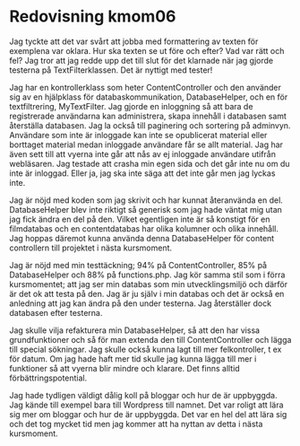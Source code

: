 ---
---
Redovisning kmom06
=========================

Jag tyckte att det var svårt att jobba med formattering av texten för exemplena var oklara. Hur ska texten se ut före och efter? Vad var rätt och fel? Jag tror att jag redde upp det till slut för det klarnade när jag gjorde testerna på TextFilterklassen. Det är nyttigt med tester!

Jag har en kontrollerklass som heter ContentController och den använder sig av en hjälpklass för databaskommunikation, DatabaseHelper, och en för textfiltrering, MyTextFilter. Jag gjorde en inloggning så att bara de registrerade användarna kan administrera, skapa innehåll i databasen samt återställa databasen. Jag la också till paginering och sortering på adminvyn. Användare som inte är inloggade kan inte se opublicerat material eller borttaget material medan inloggade användare får se allt material. Jag har även sett till att vyerna inte går att nås av ej inloggade användare utifrån webläsaren. Jag testade att crasha min egen sida och det går inte nu om du inte är inloggad. Eller ja, jag ska inte säga att det inte går men jag lyckas inte.

Jag är nöjd med koden som jag skrivit och har kunnat återanvända en del. DatabaseHelper blev inte riktigt så generisk som jag hade väntat mig utan jag fick ändra en del på den. Vilket egentligen inte är så konstigt för en filmdatabas och en contentdatabas har olika kolumner och olika innehåll. Jag hoppas däremot kunna använda denna DatabaseHelper för content controllern till projektet i nästa kursmoment.

Jag är nöjd med min testtäckning; 94% på ContentController, 85% på DatabaseHelper och 88% på functions.php. Jag kör samma stil som i förra kursmomentet; att jag ser min databas som min utvecklingsmiljö och därför är det ok att testa på den. Jag är ju själv i min databas och det är också en anledning att jag kan ändra på den under testerna. Jag återställer dock databasen efter testerna.

Jag skulle vilja refakturera min DatabaseHelper, så att den har vissa grundfunktioner och så för man extenda den till ContentController och lägga till special sökningar. Jag skulle också kunna lagt till mer felkontroller, t ex för datum. Om jag hade haft mer tid skulle jag kunna lägga till mer i funktioner så att vyerna blir mindre och klarare. Det finns alltid förbättringspotential.

Jag hade tydligen väldigt dålig koll på bloggar och hur de är uppbyggda. Jag kände till exempel bara till Wordpress till namnet. Det var roligt att lära sig mer om bloggar och hur de är uppbyggda. Det var en hel del att lära sig och det tog mycket tid men jag kommer att ha nyttan av detta i nästa kursmoment.
